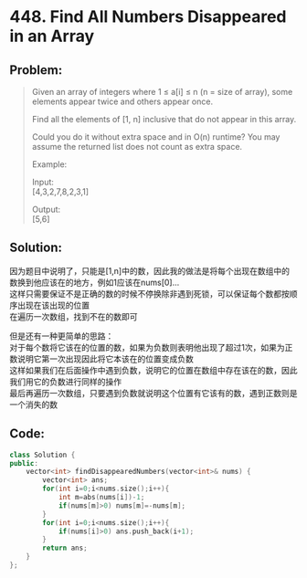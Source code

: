 # 448. Find All Numbers Disappeared in an Array
## Problem:
>Given an array of integers where 1 ≤ a[i] ≤ n (n = size of array), some elements appear twice and others appear once.  
>  
>Find all the elements of [1, n] inclusive that do not appear in this array.  
>  
>Could you do it without extra space and in O(n) runtime? You may assume the returned list does not count as extra space.  
>  
>Example:  
>  
>Input:  
>[4,3,2,7,8,2,3,1]  
>  
>Output:  
>[5,6]
## Solution:
因为题目中说明了，只能是[1,n]中的数，因此我的做法是将每个出现在数组中的数换到他应该在的地方，例如1应该在nums[0]...  
这样只需要保证不是正确的数的时候不停换除非遇到死锁，可以保证每个数都按顺序出现在该出现的位置  
在遍历一次数组，找到不在的数即可  
  
但是还有一种更简单的思路：  
对于每个数将它该在的位置的数，如果为负数则表明他出现了超过1次，如果为正数说明它第一次出现因此将它本该在的位置变成负数  
这样如果我们在后面操作中遇到负数，说明它的位置在数组中存在该在的数，因此我们用它的负数进行同样的操作  
最后再遍历一次数组，只要遇到负数就说明这个位置有它该有的数，遇到正数则是一个消失的数  
## Code:
```cpp
class Solution {
public:
    vector<int> findDisappearedNumbers(vector<int>& nums) {
        vector<int> ans;
        for(int i=0;i<nums.size();i++){
            int m=abs(nums[i])-1;
            if(nums[m]>0) nums[m]=-nums[m];
        }    
        for(int i=0;i<nums.size();i++){
            if(nums[i]>0) ans.push_back(i+1);
        }
        return ans;
    }
};
```
